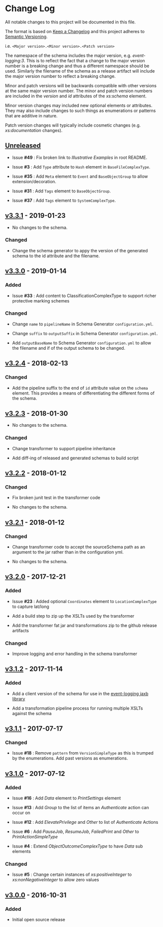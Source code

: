 # Change Log

All notable changes to this project will be documented in this file.

The format is based on [Keep a Changelog](http://keepachangelog.com/) 
and this project adheres to [Semantic Versioning](http://semver.org/).

i.e. `<Major version>.<Minor version>.<Patch version>`

The namespace of the schema includes the major version, e.g. _event-logging:3_. This is to reflect the fact that a change to the major version number is a breaking change and thus a different namespace should be used. Similarly the filename of the schema as a release artifact will include the major version number to reflect a breaking change.

Minor and patch versions will be backwards compatible with other versions at the same major version number. The minor and patch version numbers are included in the _version_ and _id_ attributes of the _xs:schema_ element.

Minor version changes may included new optional elements or attributes. They may also include changes to such things as enumerations or patterns that are additive in nature.

Patch version changes will typically include cosmetic changes (e.g. _xs:documentation_ changes).

## [Unreleased]

* Issue **#49** : Fix broken link to _Illustrative Examples_ in root README.

* Issue **#3** : Add `Type` attribute to `Hash` element in `BaseFileComplexType`.

* Issue **#35** : Add `Meta` element to `Event` and `BaseObjectGroup` to allow extension/decoration.

* Issue **#31** : Add `Tags` element to `BaseObjectGroup`.

* Issue **#37** : Add `Tags` element to `SystemComplexType`.


## [v3.3.1] - 2019-01-23

* No changes to the schema.

### Changed

* Change the schema generator to appy the version of the generated schema to the id attribute and the filename.


## [v3.3.0] - 2019-01-14

### Added

* Issue **#33** : Add content to ClassificationComplexType to support richer protective marking schemes

### Changed

* Change `name` to `pipelineName` in Schema Generator `configuration.yml`.

* Change `suffix` to `outputSuffix` in Schema Generator `configuration.yml`.

* Add `outputBaseName` to Schema Generator `configuration.yml` to allow the filename and if of the output schema to be changed.


## [v3.2.4] - 2018-02-13

### Changed

* Add the pipeline suffix to the end of `id` attribute value on the `schema` element. This provides a means of differentiating the different forms of the schema.


## [v3.2.3] - 2018-01-30

* No changes to the schema.

### Changed

* Change transformer to support pipeline inheritance

* Add diff-ing of released and generated schemas to build script


## [v3.2.2] - 2018-01-12

### Changed

* Fix broken junit test in the transformer code

* No changes to the schema.


## [v3.2.1] - 2018-01-12

### Changed

* Change transformer code to accept the sourceSchema path as an argument to the jar rather than in the configuration yml.

* No changes to the schema.


## [v3.2.0] - 2017-12-21

### Added

* Issue **#23** : Added optional `Coordinates` element to `LocationComplexType` to capture lat/long

* Add a build step to zip up the XSLTs used by the transformer

* Add the transformer fat jar and transformations zip to the github release artifacts

### Changed

* Improve logging and error handling in the schema transformer


## [v3.1.2] - 2017-11-14

### Added

* Add a client version of the schema for use in the [event-logging jaxb library](https://github.com/gchq/event-logging)

* Add a transformation pipeline process for running multiple XSLTs against the schema

## [v3.1.1] - 2017-07-17


### Changed

* Issue **#18** : Remove `pattern` from `VersionSimpleType` as this is trumped by the enumerations. Add past versions as enumerations.


## [v3.1.0] - 2017-07-12

### Added

* Issue **#16** : Add _Data_ element to _PrintSettings_ element

* Issue **#13** : Add _Group_ to the list of items an _Authenticate_ action can occur on

* Issue **#12** : Add _ElevatePrivilege_ and _Other_ to list of _Authenticate_ Actions

* Issue **#6** : Add _PauseJob_, _ResumeJob_, _FailedPrint_ and _Other_ to _PrintActionSimpleType_

* Issue **#4** : Extend _ObjectOutcomeComplexType_ to have _Data_ sub elements

### Changed

* Issue **#5** : Change certain instances of _xs:positiveInteger_ to _xs:nonNegativeInteger_ to allow zero values


## [v3.0.0] - 2016-10-31

### Added

* Initial open source release

[Unreleased]: https://github.com/gchq/event-logging-schema/compare/v3.3.1...HEAD
[v3.3.1]: https://github.com/gchq/event-logging-schema/compare/v3.3.0...v3.3.1
[v3.3.0]: https://github.com/gchq/event-logging-schema/compare/v3.2.4...v3.3.0
[v3.2.4]: https://github.com/gchq/event-logging-schema/compare/v3.2.3...v3.2.4
[v3.2.3]: https://github.com/gchq/event-logging-schema/compare/v3.2.2...v3.2.3
[v3.2.2]: https://github.com/gchq/event-logging-schema/compare/v3.2.1...v3.2.2
[v3.2.1]: https://github.com/gchq/event-logging-schema/compare/v3.2.0...v3.2.1
[v3.2.0]: https://github.com/gchq/event-logging-schema/compare/v3.1.2...v3.2.0
[v3.1.2]: https://github.com/gchq/event-logging-schema/compare/v3.1.1...v3.1.2
[v3.1.1]: https://github.com/gchq/event-logging-schema/compare/v3.1.0...v3.1.1
[v3.1.0]: https://github.com/gchq/event-logging-schema/compare/v3.0.0...v3.1.0
[v3.0.0]: https://github.com/gchq/event-logging-schema/compare/v3.0.0...v3.0.0
